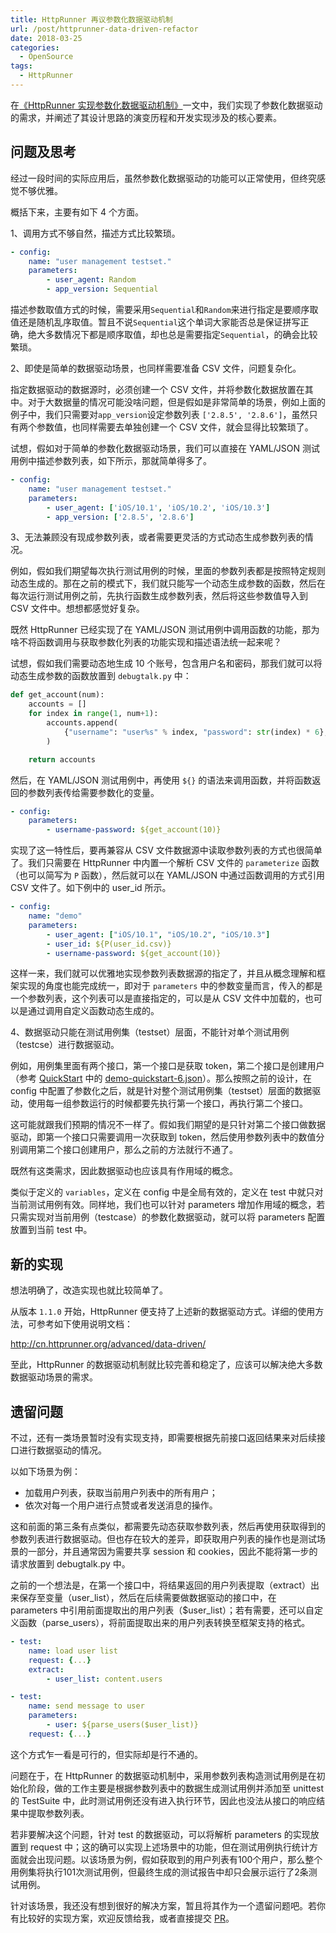```yaml
---
title: HttpRunner 再议参数化数据驱动机制
url: /post/httprunner-data-driven-refactor
date: 2018-03-25
categories:
  - OpenSource
tags:
  - HttpRunner
---
```


在[《HttpRunner 实现参数化数据驱动机制》][httprunner-data-driven]一文中，我们实现了参数化数据驱动的需求，并阐述了其设计思路的演变历程和开发实现涉及的核心要素。

## 问题及思考

经过一段时间的实际应用后，虽然参数化数据驱动的功能可以正常使用，但终究感觉不够优雅。

概括下来，主要有如下 4 个方面。

1、调用方式不够自然，描述方式比较繁琐。

```yaml
- config:
    name: "user management testset."
    parameters:
        - user_agent: Random
        - app_version: Sequential
```

描述参数取值方式的时候，需要采用`Sequential`和`Random`来进行指定是要顺序取值还是随机乱序取值。暂且不说`Sequential`这个单词大家能否总是保证拼写正确，绝大多数情况下都是顺序取值，却也总是需要指定`Sequential`，的确会比较繁琐。

2、即使是简单的数据驱动场景，也同样需要准备 CSV 文件，问题复杂化。

指定数据驱动的数据源时，必须创建一个 CSV 文件，并将参数化数据放置在其中。对于大数据量的情况可能没啥问题，但是假如是非常简单的场景，例如上面的例子中，我们只需要对`app_version`设定参数列表 `['2.8.5', '2.8.6']`，虽然只有两个参数值，也同样需要去单独创建一个 CSV 文件，就会显得比较繁琐了。

试想，假如对于简单的参数化数据驱动场景，我们可以直接在 YAML/JSON 测试用例中描述参数列表，如下所示，那就简单得多了。

```yaml
- config:
    name: "user management testset."
    parameters:
        - user_agent: ['iOS/10.1', 'iOS/10.2', 'iOS/10.3']
        - app_version: ['2.8.5', '2.8.6']
```

3、无法兼顾没有现成参数列表，或者需要更灵活的方式动态生成参数列表的情况。

例如，假如我们期望每次执行测试用例的时候，里面的参数列表都是按照特定规则动态生成的。那在之前的模式下，我们就只能写一个动态生成参数的函数，然后在每次运行测试用例之前，先执行函数生成参数列表，然后将这些参数值导入到 CSV 文件中。想想都感觉好复杂。

既然 HttpRunner 已经实现了在 YAML/JSON 测试用例中调用函数的功能，那为啥不将函数调用与获取参数化列表的功能实现和描述语法统一起来呢？

试想，假如我们需要动态地生成 10 个账号，包含用户名和密码，那我们就可以将动态生成参数的函数放置到 `debugtalk.py` 中：

```python
def get_account(num):
    accounts = []
    for index in range(1, num+1):
        accounts.append(
            {"username": "user%s" % index, "password": str(index) * 6},
        )

    return accounts
```

然后，在 YAML/JSON 测试用例中，再使用 `${}` 的语法来调用函数，并将函数返回的参数列表传给需要参数化的变量。

```yaml
- config:
    parameters:
        - username-password: ${get_account(10)}
```

实现了这一特性后，要再兼容从 CSV 文件数据源中读取参数列表的方式也很简单了。我们只需要在 HttpRunner 中内置一个解析 CSV 文件的 `parameterize` 函数（也可以简写为 `P` 函数），然后就可以在 YAML/JSON 中通过函数调用的方式引用 CSV 文件了。如下例中的 user_id 所示。

```yaml
- config:
    name: "demo"
    parameters:
        - user_agent: ["iOS/10.1", "iOS/10.2", "iOS/10.3"]
        - user_id: ${P(user_id.csv)}
        - username-password: ${get_account(10)}
```

这样一来，我们就可以优雅地实现参数列表数据源的指定了，并且从概念理解和框架实现的角度也能完成统一，即对于 `parameters` 中的参数变量而言，传入的都是一个参数列表，这个列表可以是直接指定的，可以是从 CSV 文件中加载的，也可以是通过调用自定义函数动态生成的。

4、数据驱动只能在测试用例集（testset）层面，不能针对单个测试用例（testcse）进行数据驱动。

例如，用例集里面有两个接口，第一个接口是获取 token，第二个接口是创建用户（参考 [QuickStart][QuickStart] 中的 [demo-quickstart-6.json][demo-quickstart-6]）。那么按照之前的设计，在 config 中配置了参数化之后，就是针对整个测试用例集（testset）层面的数据驱动，使用每一组参数运行的时候都要先执行第一个接口，再执行第二个接口。

这可能就跟我们预期的情况不一样了。假如我们期望的是只针对第二个接口做数据驱动，即第一个接口只需要调用一次获取到 token，然后使用参数列表中的数值分别调用第二个接口创建用户，那么之前的方法就行不通了。

既然有这类需求，因此数据驱动也应该具有作用域的概念。

类似于定义的 `variables`，定义在 config 中是全局有效的，定义在 test 中就只对当前测试用例有效。同样地，我们也可以针对 parameters 增加作用域的概念，若只需实现对当前用例（testcase）的参数化数据驱动，就可以将 parameters 配置放置到当前 test 中。

## 新的实现

想法明确了，改造实现也就比较简单了。

从版本 `1.1.0` 开始，HttpRunner 便支持了上述新的数据驱动方式。详细的使用方法，可参考如下使用说明文档：

http://cn.httprunner.org/advanced/data-driven/

至此，HttpRunner 的数据驱动机制就比较完善和稳定了，应该可以解决绝大多数数据驱动场景的需求。

## 遗留问题

不过，还有一类场景暂时没有实现支持，即需要根据先前接口返回结果来对后续接口进行数据驱动的情况。

以如下场景为例：

- 加载用户列表，获取当前用户列表中的所有用户；
- 依次对每一个用户进行点赞或者发送消息的操作。

这和前面的第三条有点类似，都需要先动态获取参数列表，然后再使用获取得到的参数列表进行数据驱动。但也存在较大的差异，即获取用户列表的操作也是测试场景的一部分，并且通常因为需要共享 session 和 cookies，因此不能将第一步的请求放置到 debugtalk.py 中。

之前的一个想法是，在第一个接口中，将结果返回的用户列表提取（extract）出来保存至变量（user_list），然后在后续需要做数据驱动的接口中，在 parameters 中引用前面提取出的用户列表（$user_list）；若有需要，还可以自定义函数（parse_users），将前面提取出来的用户列表转换至框架支持的格式。

```yaml
- test:
    name: load user list
    request: {...}
    extract:
        - user_list: content.users

- test:
    name: send message to user
    parameters:
        - user: ${parse_users($user_list)}
    request: {...}
```

这个方式乍一看是可行的，但实际却是行不通的。

问题在于，在 HttpRunner 的数据驱动机制中，采用参数列表构造测试用例是在初始化阶段，做的工作主要是根据参数列表中的数据生成测试用例并添加至 unittest 的 TestSuite 中，此时测试用例还没有进入执行环节，因此也没法从接口的响应结果中提取参数列表。

若非要解决这个问题，针对 test 的数据驱动，可以将解析 parameters 的实现放置到 request 中；这的确可以实现上述场景中的功能，但在测试用例执行统计方面就会出现问题。以该场景为例，假如获取到的用户列表有100个用户，那么整个用例集将执行101次测试用例，但最终生成的测试报告中却只会展示运行了2条测试用例。

针对该场景，我还没有想到很好的解决方案，暂且将其作为一个遗留问题吧。若你有比较好的实现方案，欢迎反馈给我，或者直接提交 [PR][PR]。


[httprunner-data-driven]: https://debugtalk.com/post/httprunner-data-driven/
[QuickStart]: http://cn.httprunner.org/quickstart/#_12
[demo-quickstart-6]: http://cn.httprunner.org/data/demo-quickstart-6.json
[PR]: https://github.com/HttpRunner/HttpRunner
